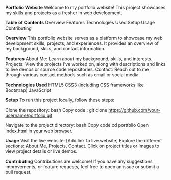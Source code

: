**Portfolio Website**
Welcome to my portfolio website! This project showcases my skills and projects as a fresher in web development.

**Table of Contents**
Overview
Features
Technologies Used
Setup
Usage
Contributing

**Overview**
This portfolio website serves as a platform to showcase my web development skills, projects, and experiences. It provides an overview of my background, skills, and contact information.

**Features**
About Me: Learn about my background, skills, and interests.
Projects: View the projects I've worked on, along with descriptions and links to live demos or source code repositories.
Contact: Reach out to me through various contact methods such as email or social media.

**Technologies Used**
HTML5
CSS3 (including CSS frameworks like Bootstrap)
JavaScript

**Setup**
To run this project locally, follow these steps:

Clone the repository:
bash
Copy code : git clone https://github.com/your-username/portfolio.git

Navigate to the project directory:
bash
Copy code
cd portfolio
Open index.html in your web browser.

**Usage**
Visit the live website: [Add link to live website]
Explore the different sections: About Me, Projects, Contact.
Click on project titles or images to view project details or live demos.

**Contributing**
Contributions are welcome! If you have any suggestions, improvements, or feature requests, feel free to open an issue or submit a pull request.
